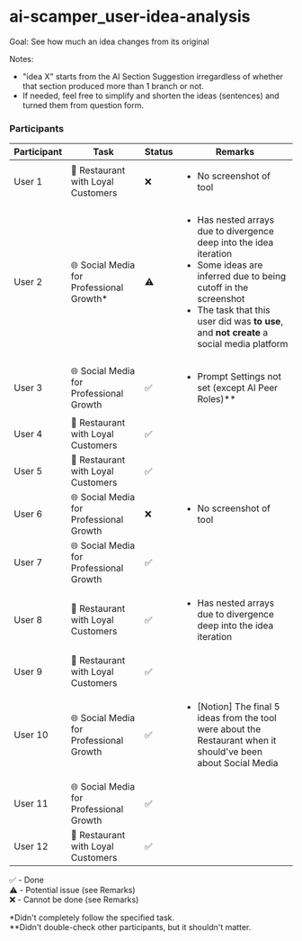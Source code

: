 # ai-scamper_user-idea-analysis

Goal: See how much an idea changes from its original

Notes:
- "idea X" starts from the AI Section Suggestion irregardless of whether that section produced more than 1 branch or not.
- If needed, feel free to simplify and shorten the ideas (sentences) and turned them from question form.

### Participants
| Participant | Task | Status | Remarks |
| ----------- | ---- | ------ | ------- |
| User 1      | 🍕 Restaurant with Loyal Customers | ❌ | <ul><li>No screenshot of tool |
| User 2      | 🌐 Social Media for Professional Growth* | ⚠️ | <ul><li>Has nested arrays due to divergence deep into the idea iteration</li><li>Some ideas are inferred due to being cutoff in the screenshot</li><li>The task that this user did was **to use**, and **not create** a social media platform</li></ul> |
| User 3      | 🌐 Social Media for Professional Growth | ✅ | <ul><li>Prompt Settings not set (except AI Peer Roles)**</li></ul> |
| User 4      | 🍕 Restaurant with Loyal Customers | ✅ |
| User 5      | 🍕 Restaurant with Loyal Customers | ✅ |
| User 6      | 🌐 Social Media for Professional Growth | ❌ | <ul><li>No screenshot of tool</li></ul> |
| User 7      | 🌐 Social Media for Professional Growth | ✅ |
| User 8      | 🍕 Restaurant with Loyal Customers | ✅ | <ul><li>Has nested arrays due to divergence deep into the idea iteration</li></ul> |
| User 9      | 🍕 Restaurant with Loyal Customers | ✅ |
| User 10     | 🌐 Social Media for Professional Growth | ✅ | <ul><li>[Notion] The final 5 ideas from the tool were about the Restaurant when it should've been about Social Media</li></ul>
| User 11     | 🌐 Social Media for Professional Growth | ✅ |
| User 12     | 🍕 Restaurant with Loyal Customers | ✅ |

✅ - Done <br>
⚠️ - Potential issue (see Remarks) <br>
❌ - Cannot be done (see Remarks)

*Didn't completely follow the specified task. <br>
**Didn't double-check other participants, but it shouldn't matter.
